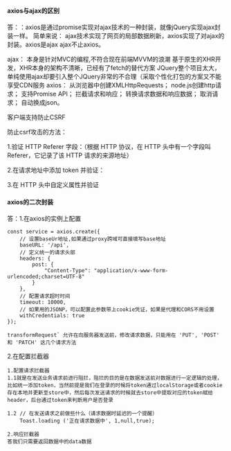#### axios与ajax的区别

答：：axios是通过promise实现对ajax技术的一种封装，就像jQuery实现ajax封装一样。
简单来说： ajax技术实现了网页的局部数据刷新，axios实现了对ajax的封装。axios是ajax ajax不止axios。

ajax：
本身是针对MVC的编程,不符合现在前端MVVM的浪潮
基于原生的XHR开发，XHR本身的架构不清晰，已经有了fetch的替代方案
JQuery整个项目太大，单纯使用ajax却要引入整个JQuery非常的不合理（采取个性化打包的方案又不能享受CDN服务
axios：
从浏览器中创建XMLHttpRequests；
node.js创建http请求；
支持Promise API；
拦截请求和响应；
转换请求数据和响应数据；
取消请求；
自动换成json。

客户端支持防止CSRF



防止csrf攻击的方法：

1.验证 HTTP Referer 字段：（根据 HTTP 协议，在 HTTP 头中有一个字段叫 Referer，它记录了该 HTTP 请求的来源地址）

2.在请求地址中添加 token 并验证：

3.在 HTTP 头中自定义属性并验证

#### axios的二次封装

答：1.在axios的实例上配置

```
const service = axios.create({ 
    // 设置baseUr地址,如果通过proxy跨域可直接填写base地址
    baseURL: '/api',
    // 定义统一的请求头部
    headers: {
        post: {
            "Content-Type": "application/x-www-form-urlencoded;charset=UTF-8"
        }
    },
    // 配置请求超时时间
    timeout: 10000, 
    // 如果用的JSONP，可以配置此参数带上cookie凭证，如果是代理和CORS不用设置
    withCredentials: true
});

transformRequest` 允许在向服务器发送前，修改请求数据，只能用在 'PUT', 'POST' 和 'PATCH' 这几个请求方法

```

2.在配置拦截器

```
1.配置请求拦截器
1.1就是在发送业务请求前进行阻拦，阻拦的目的是在数据发送前对数据进行一定逻辑的处理，比如统一添加token，当然前提是我们在登录的时候将token通过localStorage或者cookie存在本地并更新至store中，然后每次发送请求的时候就去store中提取对应的token赋给header，后台通过token来判断用户是否登录

1.2 // 在发送请求之前做些什么（请求数据时延迟的一个提醒）
    Toast.loading ('正在请求数据中', 1,null,true);
```

```
2.响应拦截器
答我们只需要返回数据中的data数据
```

